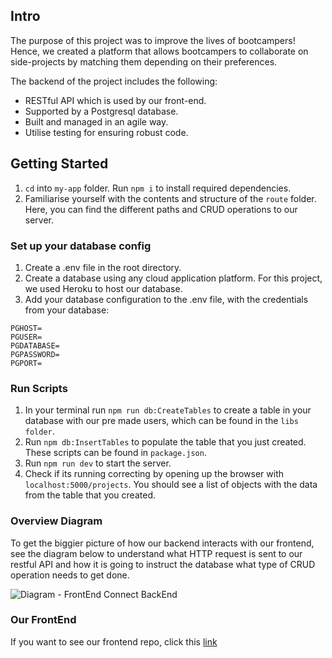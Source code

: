 ## Intro 
The purpose of this project was to improve the lives of bootcampers!
Hence, we created a platform that allows bootcampers to collaborate on side-projects by matching them depending on their preferences. 

The backend of the project includes the following:
- RESTful API which is used by our front-end.
- Supported by a Postgresql database.
- Built and managed in an agile way.
- Utilise testing for ensuring robust code.

## Getting Started
1. `cd` into `my-app` folder. Run `npm i` to install required dependencies.
2. Familiarise yourself with the contents and structure of the `route` folder. Here, you can find the different paths and CRUD operations to our server.

### Set up your database config
1. Create a .env file in the root directory.
2. Create a database using any cloud application platform. For this project, we used Heroku to host our database.
3. Add your database configuration to the .env file, with the credentials from your database:

```
PGHOST=
PGUSER=
PGDATABASE=
PGPASSWORD=
PGPORT=
```
### Run Scripts
1. In your terminal run `npm run db:CreateTables` to create a table in your database with our pre made users, which can be found in the `libs folder`.
2. Run `npm db:InsertTables` to populate the table that you just created. These scripts can be found in `package.json`.
3. Run `npm run dev` to start the server.
4. Check if its running correcting by opening up the browser with `localhost:5000/projects`. You should see a list of objects with the data from the table that you created.

### Overview Diagram

To get the biggier picture of how our backend interacts with our frontend, see the diagram below to understand what HTTP request is sent to our restful API and how it is going to instruct the database what type of CRUD operation needs to get done.

![Diagram - FrontEnd Connect BackEnd](https://user-images.githubusercontent.com/103374224/176409341-fea02690-51ac-4b45-bd1f-7d68ec8ace9b.PNG)

### Our FrontEnd

If you want to see our frontend repo, click this [link](https://github.com/SchoolOfCode/w9_frontend-project-team-collyn)







